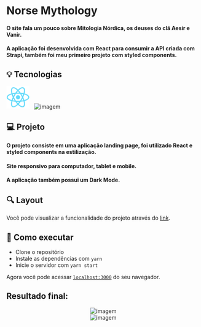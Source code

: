 # Norse Mythology

<p align="center">
  
#### O site fala um pouco sobre Mitologia Nórdica, os deuses do clâ Aesir e Vanir. 
#### A aplicação foi desenvolvida com React para consumir a API criada com Strapi, também foi meu primeiro projeto com styled components.

## 💡 Tecnologias

<img src="https://raw.githubusercontent.com/devicons/devicon/master/icons/react/react-original.svg" width="60"> &nbsp;
<img src="https://avatars.githubusercontent.com/u/20658825?s=200&v=4" alt="imagem" width="70"> &nbsp;

  
## 💻 Projeto
#### O projeto consiste em uma aplicação landing page, foi utilizado React e styled components na estilização.
#### Site responsivo para computador, tablet e mobile.
#### A aplicação também possui um Dark Mode.
  
## 🔍 Layout

Você pode visualizar a funcionalidade do projeto através do [link](https://norse-mythology.vercel.app/).

## 🚀 Como executar

- Clone o repositório
- Instale as dependências com `yarn`
- Inicie o servidor com `yarn start`

Agora você pode acessar [`localhost:3000`](http://localhost:3000) do seu navegador.
  
## Resultado final:
<p align="center">
<img  src="https://i.imgur.com/IEH7eYu.png" alt="imagem" width=900px> <br>
<img  src="https://i.imgur.com/vzzWcYs.png" alt="imagem" width=900px> <br>

